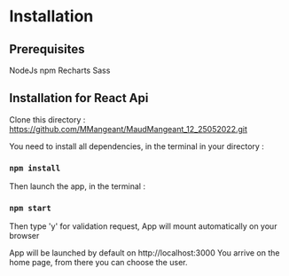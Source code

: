 # Installation

## Prerequisites
NodeJs
npm 
Recharts
Sass

## Installation for React Api
Clone this directory :
https://github.com/MMangeant/MaudMangeant_12_25052022.git

You need to install all dependencies, in the terminal in your directory :
### `npm install`

Then launch the app, in the terminal :
### `npm start`

Then type 'y' for validation request, App will mount automatically on your browser

App will be launched by default on http://localhost:3000
You arrive on the home page, from there you can choose the user.